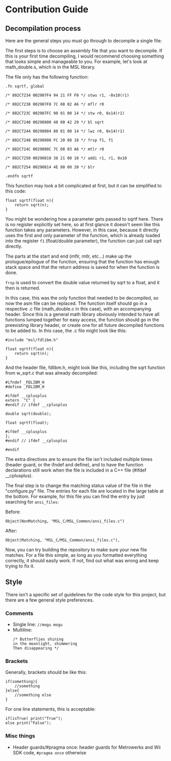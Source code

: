 
# Contribution Guide


## Decompilation process
Here are the general steps you must go through to decompile a single file:

The first steps is to choose an assembly file that you want to decompile. If this is your first time decompiling, I would recommend choosing something that looks simple and manageable to you. For example, let's look at math_double.s, which is in the MSL library.

The file only has the following function:
```
.fn sqrtf, global

/* 802C7234 002907F4 94 21 FF F0 */ stwu r1, -0x10(r1)

/* 802C7238 002907F8 7C 08 02 A6 */ mflr r0

/* 802C723C 002907FC 90 01 00 14 */ stw r0, 0x14(r1)

/* 802C7240 00290800 48 00 42 29 */ bl sqrt

/* 802C7244 00290804 80 01 00 14 */ lwz r0, 0x14(r1)

/* 802C7248 00290808 FC 20 08 18 */ frsp f1, f1

/* 802C724C 0029080C 7C 08 03 A6 */ mtlr r0

/* 802C7250 00290810 38 21 00 10 */ addi r1, r1, 0x10

/* 802C7254 00290814 4E 80 00 20 */ blr

.endfn sqrtf
```

This function may look a bit complicated at first, but it can be simplified to this code:

```
float sqrtf(float n){
	return sqrt(n);
}
```

You might be wondering how a parameter gets passed to sqrtf here. There is no register explicitly set here, so at first glance it doesn't seem like this function takes any parameters. However, in this case, because it directly uses the first and only parameter of the function, which is already loaded into the register `f1` (float/double parameter), the function can just call sqrt directly.

The parts at the start and end (mflr, mtlr, etc...) make up the prologue/epilogue of the function, ensuring that the function has enough stack space and that the return address is saved for when the function is done.

`frsp` is used to convert the double value returned by sqrt to a float, and it then is returned.

In this case, this was the only function that needed to be decompiled, so now the asm file can be replaced. The function itself should go in a respective .c file (math_double.c in this case), with an accompanying header. Since this is a general math library obviously intended to have all functions lumped together for easy access, the function should go in the preexisting library header, or create one for all future decompiled functions to be added to. In this case, the .c file might look like this:

```
#include "msl/fdlibm.h"

float sqrtf(float n){
	return sqrt(n);
}
```

And the header file, fdlibm.h, might look like this, including the sqrt function from w_sqrt.c that was already decompiled:

```
#ifndef _FDLIBM_H
#define _FDLIBM_H

#ifdef __cplusplus
extern  "C" {
#endif // ifdef __cplusplus

double sqrt(double);

float sqrtf(float);

#ifdef __cplusplus
};
#endif // ifdef __cplusplus

#endif
```

The extra directives are to ensure the file isn't included multiple times (header guard, or the ifndef and define), and to have the function declarations still work when the file is included in a C++ file (#ifdef __cplusplus).

The final step is to change the matching status value of the file in the "configure.py" file. The entries for each file are located in the large table at the bottom. For example, for this file you can find the entry by just searching for `ansi_files`:

Before:

``Object(NonMatching, "MSL_C/MSL_Common/ansi_files.c")``

After:

``Object(Matching, "MSL_C/MSL_Common/ansi_files.c"),``

Now, you can try building the repository to make sure your new file matches. For a file this simple, as long as you formatted everything correctly, it should easily work. If not, find out what was wrong and keep trying to fix it.

## Style
There isn't a specific set of guidelines for the code style for this project, but there are a few general style preferences.

### Comments
 - Single line: ``//mogu mogu``
 - Multiline:
	 ```
	 /* Butterflies shining
	in the moonlight, shimmering
	 Then disappearing */
	 ```

### Brackets
Generally, brackets should be like this:
```
if(something){
	//something
}else{
	//something else
}
```

For one line statements, this is acceptable:
```
if(isTrue) print("True");
else print("False");
```

### Misc things
- Header guards/#pragma once: header guards for Metrowerks and Wii SDK code, ``#pragma once`` otherwise
